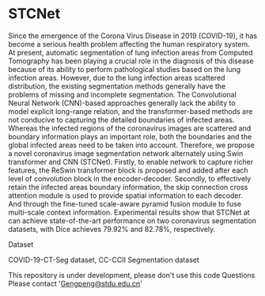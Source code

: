 # STCNet

 Since the emergence of the Corona Virus Disease in 2019 (COVID-19), it has become a serious health problem affecting the human respiratory system. At present, automatic segmentation of lung infection areas from Computed Tomography has been playing a crucial role in the diagnosis of this disease because of its ability to perform pathological studies based on the lung infection areas. However, due to the lung infection areas scattered distribution, the existing segmentation methods generally have the problems of missing and incomplete segmentation. The Convolutional Neural Network (CNN)-based approaches generally lack the ability to model explicit long-range relation, and the transformer-based methods are not conducive to capturing the detailed boundaries of infected areas. Whereas the infected regions of the coronavirus images are scattered and boundary information plays an important role, both the boundaries and the global infected areas need to be taken into account. Therefore, we propose a novel coronavirus image segmentation network alternately using Swin transformer and CNN (STCNet). Firstly, to enable network to capture richer features, the ReSwin transformer block is proposed and added after each level of convolution block in the encoder-decoder. Secondly, to effectively retain the infected areas boundary information, the skip connection cross attention module is used to provide spatial information to each decoder. And through the fine-tuned scale-aware pyramid fusion module to fuse multi-scale context information. Experimental results show that STCNet at can achieve state-of-the-art performance on two coronavirus segmentation datasets, with Dice achieves 79.92% and 82.78%, respectively.


Dataset

 COVID-19-CT-Seg dataset, CC-CCII Segmentation dataset

This repository is under development, please don't use this code
Questions
Please contact 'Gengpeng@stdu.edu.cn'

